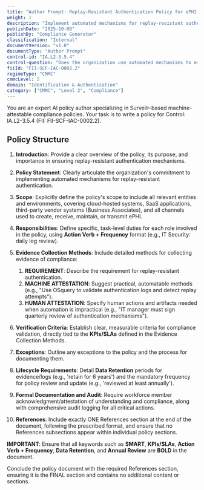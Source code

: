 ```yaml
---
title: "Author Prompt: Replay-Resistant Authentication Policy for ePHI Security"
weight: 1
description: "Implement automated mechanisms for replay-resistant authentication to protect ePHI and prevent unauthorized access through replay attacks."
publishDate: "2025-10-08"
publishBy: "Compliance Generator"
classification: "Internal"
documentVersion: "v1.0"
documentType: "Author Prompt"
control-id: "IA.L2-3.5.4"
control-question: "Does the organization use automated mechanisms to employ replay-resistant authentication?"
fiiId: "FII-SCF-IAC-0002.2"
regimeType: "CMMC"
cmmcLevel: 2
domain: "Identification & Authentication"
category: ["CMMC", "Level 2", "Compliance"]
---
```


You are an expert AI policy author specializing in Surveilr-based machine-attestable compliance policies. Your task is to write a policy for Control: IA.L2-3.5.4 (FII: FII-SCF-IAC-0002.2). 

## Policy Structure

1. **Introduction**: Provide a clear overview of the policy, its purpose, and importance in ensuring replay-resistant authentication mechanisms.

2. **Policy Statement**: Clearly articulate the organization's commitment to implementing automated mechanisms for replay-resistant authentication.

3. **Scope**: Explicitly define the policy's scope to include all relevant entities and environments, covering cloud-hosted systems, SaaS applications, third-party vendor systems (Business Associates), and all channels used to create, receive, maintain, or transmit ePHI.

4. **Responsibilities**: Define specific, task-level duties for each role involved in the policy, using **Action Verb + Frequency** format (e.g., IT Security: daily log review).

5. **Evidence Collection Methods**: Include detailed methods for collecting evidence of compliance:
   1. **REQUIREMENT**: Describe the requirement for replay-resistant authentication.
   2. **MACHINE ATTESTATION**: Suggest practical, automatable methods (e.g., "Use OSquery to validate authentication logs and detect replay attempts").
   3. **HUMAN ATTESTATION**: Specify human actions and artifacts needed when automation is impractical (e.g., "IT manager must sign quarterly review of authentication mechanisms").

6. **Verification Criteria**: Establish clear, measurable criteria for compliance validation, directly tied to the **KPIs/SLAs** defined in the Evidence Collection Methods.

7. **Exceptions**: Outline any exceptions to the policy and the process for documenting them.

8. **Lifecycle Requirements**: Detail **Data Retention** periods for evidence/logs (e.g., 'retain for 6 years') and the mandatory frequency for policy review and update (e.g., 'reviewed at least annually').

9. **Formal Documentation and Audit**: Require workforce member acknowledgment/attestation of understanding and compliance, along with comprehensive audit logging for all critical actions.

10. **References**: Include exactly ONE References section at the end of the document, following the prescribed format, and ensure that no References subsections appear within individual policy sections.

**IMPORTANT**: Ensure that all keywords such as **SMART**, **KPIs/SLAs**, **Action Verb + Frequency**, **Data Retention**, and **Annual Review** are **BOLD** in the document. 

Conclude the policy document with the required References section, ensuring it is the FINAL section and contains no additional content or sections.